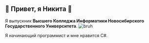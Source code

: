 ## 👋 Привет, я Никита 👋

Я выпускник **Высшего Колледжа Информатики Новосибирского Государственного Университета**. ![bruh](https://github.com/user-attachments/assets/3c0b7329-4a1b-463f-80ef-8059b1232c39)

Я начинающий программист и мне нравится C#.
<!--
**LeauJeanx/LeauJeanx** is a ✨ _special_ ✨ repository because its `README.md` (this file) appears on your GitHub profile.

Here are some ideas to get you started:

- 🔭 I’m currently working on ...
- 🌱 I’m currently learning ...
- 👯 I’m looking to collaborate on ...
- 🤔 I’m looking for help with ...
- 💬 Ask me about ...
- 📫 How to reach me: ...
- 😄 Pronouns: ...
- ⚡ Fun fact: ...
-->

